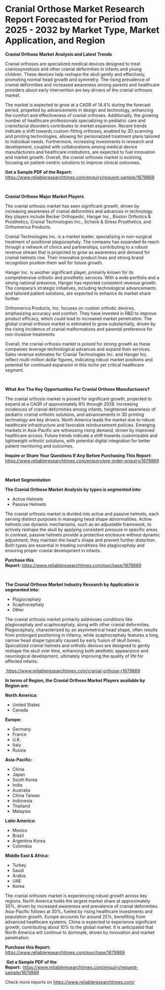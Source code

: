 <p><h1>Cranial Orthose Market Research Report Forecasted for Period from 2025 -  2032 by Market Type, Market Application, and Region</h1></p><p><strong>Cranial Orthose Market Analysis and Latest Trends</strong></p>
<p><p>Cranial orthoses are specialized medical devices designed to treat craniosynostosis and other cranial deformities in infants and young children. These devices help reshape the skull gently and effectively, promoting normal head growth and symmetry. The rising prevalence of cranial deformities and increased awareness among parents and healthcare providers about early intervention are key drivers of the cranial orthoses market.</p><p>The market is expected to grow at a CAGR of 14.4% during the forecast period, propelled by advancements in design and technology, enhancing the comfort and effectiveness of cranial orthoses. Additionally, the growing number of healthcare professionals specializing in pediatric care and craniofacial disorders contributes to market expansion. Recent trends indicate a shift towards custom-fitting orthoses, enabled by 3D scanning and printing technologies, allowing for personalized treatment plans tailored to individual needs. Furthermore, increasing investments in research and development, coupled with collaborations among medical device manufacturers and healthcare institutions, are expected to fuel innovation and market growth. Overall, the cranial orthoses market is evolving, focusing on patient-centric solutions to improve clinical outcomes.</p></p>
<p><strong>Get a Sample PDF of the Report:&nbsp;</strong> <a href="https://www.reliableresearchtimes.com/enquiry/request-sample/1679869?utm_campaign=3124&utm_medium=2&utm_source=Github&utm_content=ia&utm_term=25032025&utm_id=cranial-orthose">https://www.reliableresearchtimes.com/enquiry/request-sample/1679869</a></p>
<p>&nbsp;</p>
<p><strong>Cranial Orthose Major Market Players</strong></p>
<p><p>The cranial orthosis market has seen significant growth, driven by increasing awareness of cranial deformities and advances in technology. Key players include Becker Orthopedic, Hanger Inc., Boston Orthotics & Prosthetics, Cranial Technologies Inc., Scheck & Siress Prosthetics, and Orthomerica Products.</p><p>Cranial Technologies Inc. is a market leader, specializing in non-surgical treatment of positional plagiocephaly. The company has expanded its reach through a network of clinics and partnerships, contributing to a robust revenue stream that is projected to grow as awareness and demand for cranial helmets rise. Their innovative product lines and strong brand recognition position them well for future growth.</p><p>Hanger Inc. is another significant player, primarily known for its comprehensive orthotic and prosthetic services. With a wide portfolio and a strong national presence, Hanger has reported consistent revenue growth. The company’s strategic initiatives, including technological advancements and tailored patient solutions, are expected to enhance its market share further.</p><p>Orthomerica Products, Inc. focuses on custom orthotic devices, emphasizing accuracy and comfort. They have invested in R&D to improve product efficacy, which could lead to increased market penetration. The global cranial orthosis market is estimated to grow substantially, driven by the rising incidence of cranial malformations and parental preference for non-invasive treatments.</p><p>Overall, the cranial orthosis market is poised for strong growth as these companies leverage technological advances and expand their services. Sales revenue estimates for Cranial Technologies Inc. and Hanger Inc. reflect multi-million dollar figures, indicating robust market positions and potential for continued expansion in this niche yet critical healthcare segment.</p></p>
<p>&nbsp;</p>
<p><strong>What Are The Key Opportunities For Cranial Orthose Manufacturers?</strong></p>
<p><p>The cranial orthosis market is poised for significant growth, projected to expand at a CAGR of approximately 8% through 2028. Increasing incidences of cranial deformities among infants, heightened awareness of pediatric cranial orthotic solutions, and advancements in 3D printing technology are key drivers. North America leads the market due to robust healthcare infrastructure and favorable reimbursement policies. Emerging markets in Asia-Pacific are witnessing rising demand, driven by improved healthcare access. Future trends indicate a shift towards customizable and lightweight orthotic solutions, with potential digital integration for better patient monitoring and outcomes.</p></p>
<p><strong>Inquire or Share Your Questions If Any Before Purchasing This Report:</strong> <a href="https://www.reliableresearchtimes.com/enquiry/pre-order-enquiry/1679869?utm_campaign=3124&utm_medium=2&utm_source=Github&utm_content=ia&utm_term=25032025&utm_id=cranial-orthose">https://www.reliableresearchtimes.com/enquiry/pre-order-enquiry/1679869</a></p>
<p>&nbsp;</p>
<p><strong>Market Segmentation</strong></p>
<p><strong>The Cranial Orthose Market Analysis by types is segmented into:</strong></p>
<p><ul><li>Active Helmets</li><li>Passive Helmets</li></ul></p>
<p><p>The cranial orthosis market is divided into active and passive helmets, each serving distinct purposes in managing head shape abnormalities. Active helmets use dynamic mechanisms, such as an adjustable framework, to actively reshape the skull by applying consistent pressure in specific areas. In contrast, passive helmets provide a protective enclosure without dynamic adjustment; they maintain the head's shape and prevent further distortion. Both types are essential in treating conditions like plagiocephaly and ensuring proper cranial development in infants.</p></p>
<p><strong>Purchase this Report:&nbsp;</strong><a href="https://www.reliableresearchtimes.com/purchase/1679869?utm_campaign=3124&utm_medium=2&utm_source=Github&utm_content=ia&utm_term=25032025&utm_id=cranial-orthose">https://www.reliableresearchtimes.com/purchase/1679869</a></p>
<p>&nbsp;</p>
<p><strong>The Cranial Orthose Market Industry Research by Application is segmented into:</strong></p>
<p><ul><li>Plagiocephaly</li><li>Scaphocephaly</li><li>Other</li></ul></p>
<p><p>The cranial orthosis market primarily addresses conditions like plagiocephaly and scaphocephaly, along with other cranial deformities. Plagiocephaly, characterized by an asymmetrical head shape, often results from prolonged positioning in infancy, while scaphocephaly features a long, narrow head shape typically caused by early fusion of skull bones. Specialized cranial helmets and orthotic devices are designed to gently reshape the skull over time, enhancing both aesthetic appearance and neurological development, ultimately improving the quality of life for affected infants.</p></p>
<p><a href="https://www.reliableresearchtimes.com/cranial-orthose-r1679869?utm_campaign=3124&utm_medium=2&utm_source=Github&utm_content=ia&utm_term=25032025&utm_id=cranial-orthose">&nbsp;https://www.reliableresearchtimes.com/cranial-orthose-r1679869</a></p>
<p><strong>In terms of Region, the Cranial Orthose Market Players available by Region are:</strong></p>
<p>
    <p> <strong> North America: </strong>
        <ul>
            <li>United States</li>
            <li>Canada</li>
        </ul>
        </p> 
    <p> <strong> Europe: </strong>
        <ul>
            <li>Germany</li>
            <li>France</li>
            <li>U.K.</li>
            <li>Italy</li>
            <li>Russia</li>
        </ul>
        </p> 
    <p> <strong> Asia-Pacific: </strong>
        <ul>
            <li>China</li>
            <li>Japan</li>
            <li>South Korea</li>
            <li>India</li>
            <li>Australia</li>
            <li>China Taiwan</li>
            <li>Indonesia</li>
            <li>Thailand</li>
            <li>Malaysia</li>
        </ul>
        </p> 
    <p> <strong> Latin America: </strong>
        <ul>
            <li>Mexico</li>
            <li>Brazil</li>
            <li>Argentina Korea</li>
            <li>Colombia</li>
        </ul>
        </p> 
    <p> <strong> Middle East & Africa: </strong>
        <ul>
            <li>Turkey</li>
            <li>Saudi</li>
            <li>Arabia</li>
            <li>UAE</li>
            <li>Korea</li>
        </ul>
    </p>
    </p>
<p><p>The cranial orthoses market is experiencing robust growth across key regions. North America holds the largest market share at approximately 35%, driven by increased awareness and prevalence of cranial deformities. Asia-Pacific follows at 30%, fueled by rising healthcare investments and population growth. Europe accounts for around 25%, benefiting from advanced healthcare systems. China is expected to experience significant growth, contributing about 10% to the global market. It is anticipated that North America will continue to dominate, driven by innovation and market penetration.</p></p>
<p><strong>Purchase this Report: </strong><a href="https://www.reliableresearchtimes.com/purchase/1679869?utm_campaign=3124&utm_medium=2&utm_source=Github&utm_content=ia&utm_term=25032025&utm_id=cranial-orthose">https://www.reliableresearchtimes.com/purchase/1679869</a></p>
<p>&nbsp;<strong>Get a Sample PDF of the Report:&nbsp;&nbsp;</strong><a href="https://www.reliableresearchtimes.com/enquiry/request-sample/1679869?utm_campaign=3124&utm_medium=2&utm_source=Github&utm_content=ia&utm_term=25032025&utm_id=cranial-orthose">https://www.reliableresearchtimes.com/enquiry/request-sample/1679869</a></p>
<p><strong></strong></p>
<p>Check more reports on <a href="https://www.reliableresearchtimes.com/?utm_campaign=3124&utm_medium=2&utm_source=Github&utm_content=ia&utm_term=25032025&utm_id=cranial-orthose">https://www.reliableresearchtimes.com/</a></p>